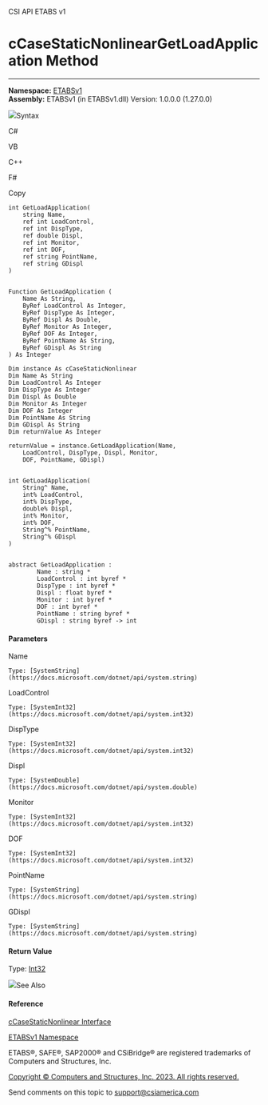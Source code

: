 ﻿

CSI API ETABS v1

# cCaseStaticNonlinearGetLoadApplication Method  
  
---  
  
**Namespace:** [ETABSv1](2780f1b8-2033-5289-2298-1cdb2a7508d9.htm)  
**Assembly:** ETABSv1 (in ETABSv1.dll) Version: 1.0.0.0 (1.27.0.0)

![](../icons/SectionExpanded.png)Syntax

C#

VB

C++

F#

Copy

    
    
    int GetLoadApplication(
    	string Name,
    	ref int LoadControl,
    	ref int DispType,
    	ref double Displ,
    	ref int Monitor,
    	ref int DOF,
    	ref string PointName,
    	ref string GDispl
    )
    
    
    Function GetLoadApplication ( 
    	Name As String,
    	ByRef LoadControl As Integer,
    	ByRef DispType As Integer,
    	ByRef Displ As Double,
    	ByRef Monitor As Integer,
    	ByRef DOF As Integer,
    	ByRef PointName As String,
    	ByRef GDispl As String
    ) As Integer
    
    Dim instance As cCaseStaticNonlinear
    Dim Name As String
    Dim LoadControl As Integer
    Dim DispType As Integer
    Dim Displ As Double
    Dim Monitor As Integer
    Dim DOF As Integer
    Dim PointName As String
    Dim GDispl As String
    Dim returnValue As Integer
    
    returnValue = instance.GetLoadApplication(Name, 
    	LoadControl, DispType, Displ, Monitor, 
    	DOF, PointName, GDispl)
    
    
    int GetLoadApplication(
    	String^ Name, 
    	int% LoadControl, 
    	int% DispType, 
    	double% Displ, 
    	int% Monitor, 
    	int% DOF, 
    	String^% PointName, 
    	String^% GDispl
    )
    
    
    abstract GetLoadApplication : 
            Name : string * 
            LoadControl : int byref * 
            DispType : int byref * 
            Displ : float byref * 
            Monitor : int byref * 
            DOF : int byref * 
            PointName : string byref * 
            GDispl : string byref -> int 
    

#### Parameters

Name

    Type: [SystemString](https://docs.microsoft.com/dotnet/api/system.string)  

LoadControl

    Type: [SystemInt32](https://docs.microsoft.com/dotnet/api/system.int32)  

DispType

    Type: [SystemInt32](https://docs.microsoft.com/dotnet/api/system.int32)  

Displ

    Type: [SystemDouble](https://docs.microsoft.com/dotnet/api/system.double)  

Monitor

    Type: [SystemInt32](https://docs.microsoft.com/dotnet/api/system.int32)  

DOF

    Type: [SystemInt32](https://docs.microsoft.com/dotnet/api/system.int32)  

PointName

    Type: [SystemString](https://docs.microsoft.com/dotnet/api/system.string)  

GDispl

    Type: [SystemString](https://docs.microsoft.com/dotnet/api/system.string)  

#### Return Value

Type: [Int32](https://docs.microsoft.com/dotnet/api/system.int32)

![](../icons/SectionExpanded.png)See Also

#### Reference

[cCaseStaticNonlinear Interface](f9b065f8-b096-3a32-1e6d-bdc5420bb195.htm)

[ETABSv1 Namespace](2780f1b8-2033-5289-2298-1cdb2a7508d9.htm)

ETABS®, SAFE®, SAP2000® and CSiBridge® are registered trademarks of Computers
and Structures, Inc.  

[Copyright © Computers and Structures, Inc. 2023. All rights
reserved.](http://www.csiamerica.com)

Send comments on this topic to
[support@csiamerica.com](mailto:support%40csiamerica.com?Subject=CSI%20API%20ETABS%20v1)

